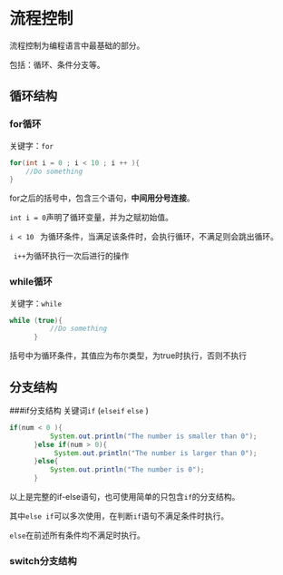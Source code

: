 # 流程控制
流程控制为编程语言中最基础的部分。
 
 包括：循环、条件分支等。
 
 ## 循环结构
 ### for循环
 关键字：`for`
 ```java
 for(int i = 0 ; i < 10 ; i ++ ){
     //Do something
 }
 ```
 for之后的括号中，包含三个语句，**中间用分号连接**。

  `int i = 0`声明了循环变量，并为之赋初始值。 
  
  `i < 10 ` 为循环条件，当满足该条件时，会执行循环，不满足则会跳出循环。
  
  ` i++`为循环执行一次后进行的操作
  ### while循环
  关键字：`while`
  ```java
  while (true){
			//Do something
		}
  ```
  括号中为循环条件，其值应为布尔类型，为true时执行，否则不执行
  ## 分支结构
  ###if分支结构
  关键词`if` (`elseif` `else` )
  ```java
  if(num < 0 ){
			System.out.println("The number is smaller than 0");
		}else if(num > 0){
			 System.out.println("The number is larger than 0");
		}else{
			System.out.println("The number is 0");
		}
```
以上是完整的if-else语句，也可使用简单的只包含`if`的分支结构。

其中`else if`可以多次使用，在判断`if`语句不满足条件时执行。

`else`在前述所有条件均不满足时执行。
### switch分支结构
